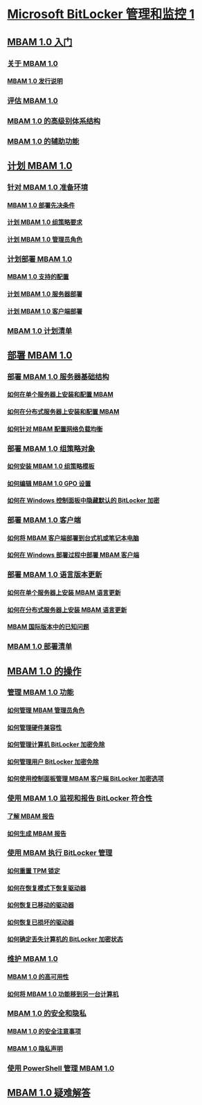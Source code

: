 # [Microsoft BitLocker 管理和监控 1](index.md)
## [MBAM 1.0 入门](getting-started-with-mbam-10.md)
### [关于 MBAM 1.0](about-mbam-10.md)
#### [MBAM 1.0 发行说明](release-notes-for-mbam-10.md)
### [评估 MBAM 1.0](evaluating-mbam-10.md)
### [MBAM 1.0 的高级别体系结构](high-level-architecture-for-mbam-10.md)
### [MBAM 1.0 的辅助功能](accessibility-for-mbam-10.md)
## [计划 MBAM 1.0](planning-for-mbam-10.md)
### [针对 MBAM 1.0 准备环境](preparing-your-environment-for-mbam-10.md)
#### [MBAM 1.0 部署先决条件](mbam-10-deployment-prerequisites.md)
#### [计划 MBAM 1.0 组策略要求](planning-for-mbam-10-group-policy-requirements.md)
#### [计划 MBAM 1.0 管理员角色](planning-for-mbam-10-administrator-roles.md)
### [计划部署 MBAM 1.0](planning-to-deploy-mbam-10.md)
#### [MBAM 1.0 支持的配置](mbam-10-supported-configurations.md)
#### [计划 MBAM 1.0 服务器部署](planning-for-mbam-10-server-deployment.md)
#### [计划 MBAM 1.0 客户端部署](planning-for-mbam-10-client-deployment.md)
### [MBAM 1.0 计划清单](mbam-10-planning-checklist.md)
## [部署 MBAM 1.0](deploying-mbam-10.md)
### [部署 MBAM 1.0 服务器基础结构](deploying-the-mbam-10-server-infrastructure.md)
#### [如何在单个服务器上安装和配置 MBAM](how-to-install-and-configure-mbam-on-a-single-server-mbam-1.md)
#### [如何在分布式服务器上安装和配置 MBAM](how-to-install-and-configure-mbam-on-distributed-servers-mbam-1.md)
#### [如何针对 MBAM 配置网络负载均衡](how-to-configure-network-load-balancing-for-mbam.md)
### [部署 MBAM 1.0 组策略对象](deploying-mbam-10-group-policy-objects.md)
#### [如何安装 MBAM 1.0 组策略模板](how-to-install-the-mbam-10-group-policy-template.md)
#### [如何编辑 MBAM 1.0 GPO 设置](how-to-edit-mbam-10-gpo-settings.md)
#### [如何在 Windows 控制面板中隐藏默认的 BitLocker 加密](how-to-hide-default-bitlocker-encryption-in-the-windows-control-panel.md)
### [部署 MBAM 1.0 客户端](deploying-the-mbam-10-client.md)
#### [如何将 MBAM 客户端部署到台式机或笔记本电脑](how-to-deploy-the-mbam-client-to-desktop-or-laptop-computers-mbam-1.md)
#### [如何在 Windows 部署过程中部署 MBAM 客户端](how-to-deploy-the-mbam-client-as-part-of-a-windows-deployment-mbam-1.md)
### [部署 MBAM 1.0 语言版本更新](deploying-the-mbam-10-language-release-update.md)
#### [如何在单个服务器上安装 MBAM 语言更新](how-to-install-the-mbam-language-update-on-a-single-server-mbam-1.md)
#### [如何在分布式服务器上安装 MBAM 语言更新](how-to-install-the-mbam-language-update-on-distributed-servers-mbam-1.md)
#### [MBAM 国际版本中的已知问题](known-issues-in-the-mbam-international-release-mbam-1.md)
### [MBAM 1.0 部署清单](mbam-10-deployment-checklist.md)
## [MBAM 1.0 的操作](operations-for-mbam-10.md)
### [管理 MBAM 1.0 功能](administering-mbam-10-features.md)
#### [如何管理 MBAM 管理员角色](how-to-manage-mbam-administrator-roles-mbam-1.md)
#### [如何管理硬件兼容性](how-to-manage-hardware-compatibility-mbam-1.md)
#### [如何管理计算机 BitLocker 加密免除](how-to-manage-computer-bitlocker-encryption-exemptions.md)
#### [如何管理用户 BitLocker 加密免除](how-to-manage-user-bitlocker-encryption-exemptions-mbam-1.md)
#### [如何使用控制面板管理 MBAM 客户端 BitLocker 加密选项](how-to-manage-mbam-client-bitlocker-encryption-options-by-using-the-control-panel-mbam-1.md)
### [使用 MBAM 1.0 监视和报告 BitLocker 符合性](monitoring-and-reporting-bitlocker-compliance-with-mbam-10.md)
#### [了解 MBAM 报告](understanding-mbam-reports-mbam-1.md)
#### [如何生成 MBAM 报告](how-to-generate-mbam-reports-mbam-1.md)
### [使用 MBAM 执行 BitLocker 管理](performing-bitlocker-management-with-mbam.md)
#### [如何重置 TPM 锁定](how-to-reset-a-tpm-lockout-mbam-1.md)
#### [如何在恢复模式下恢复驱动器](how-to-recover-a-drive-in-recovery-mode-mbam-1.md)
#### [如何恢复已移动的驱动器](how-to-recover-a-moved-drive-mbam-1.md)
#### [如何恢复已损坏的驱动器](how-to-recover-a-corrupted-drive-mbam-1.md)
#### [如何确定丢失计算机的 BitLocker 加密状态](how-to-determine-the-bitlocker-encryption-state-of-a-lost-computers-mbam-1.md)
### [维护 MBAM 1.0](maintaining-mbam-10.md)
#### [MBAM 1.0 的高可用性](high-availability-for-mbam-10.md)
#### [如何将 MBAM 1.0 功能移到另一台计算机](how-to-move-mbam-10-features-to-another-computer.md)
### [MBAM 1.0 的安全和隐私](security-and-privacy-for-mbam-10.md)
#### [MBAM 1.0 的安全注意事项](security-considerations-for-mbam-10.md)
#### [MBAM 1.0 隐私声明](privacy-statement-for-mbam-10.md)
### [使用 PowerShell 管理 MBAM 1.0](administering-mbam-10-by-using-powershell.md)
## [MBAM 1.0 疑难解答](troubleshooting-mbam-10.md)

